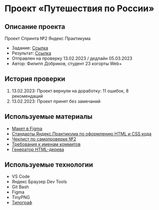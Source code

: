 # **Проект «Путешествия по России»**
## Описание проекта
Проект Спринта №2 Яндекс Практикума
- Задание: [Ссылка](https://github.com/yandex-praktikum/russian-travel)
- Результат: [Ссылка](https://teplokotov.github.io/russian-travel/)
- Отправлен на проверку 13.02.2023 / дедлайн 05.03.2023
- Автор: Филипп Добриков, студент 23 когорты Web+
## История проверки
1) 13.02.2023: Проект вернули на доработку: 11 ошибок, 8 рекомендаций
2) 13.02.2023: Проект принят без замечаний
## Используемые материалы
- [Макет в Figma](https://www.figma.com/file/5S2WSbEFL6awjVWJ0NWL8Q/Sprint-3_-Russia-_-desktop-mobile?node-id=28503%3A0)
- [Стандарты Яндекс.Практикума по оформлению HTML и CSS кода](https://code.s3.yandex.net/web-developer/static/design-rules/index.html)
- [Чеклист по самопроверке №2](https://code.s3.yandex.net/web-developer/checklists-pdf/web-plus/checklist-2.pdf)
- [Требования к именам коммитов](https://docs.rs.school/#/git-convention)
- [Генератор HTML-дерева](https://yoksel.github.io/html-tree/)
## Используемые технологии
- VS Code
- Яндекс Браузер Dev Tools
- Git Bash
- Figma
- TinyPNG
- [Типограф](https://typograf.github.io)
